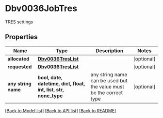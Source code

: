 # Dbv0036JobTres

TRES settings

## Properties
Name | Type | Description | Notes
------------ | ------------- | ------------- | -------------
**allocated** | [**Dbv0036TresList**](Dbv0036TresList.md) |  | [optional] 
**requested** | [**Dbv0036TresList**](Dbv0036TresList.md) |  | [optional] 
**any string name** | **bool, date, datetime, dict, float, int, list, str, none_type** | any string name can be used but the value must be the correct type | [optional]

[[Back to Model list]](../README.md#documentation-for-models) [[Back to API list]](../README.md#documentation-for-api-endpoints) [[Back to README]](../README.md)



